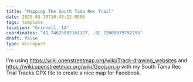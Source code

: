```yaml
---
title: "Mapping The South Tama Rec Trail"
date: 2025-03-10T10:43:22-0500
tags: template
location: "Grinnell, IA"
coordinates: "41.74625802161327, -92.72009079792295"
draft: false
type: micropost
---
```

I'm using https://wiki.openstreetmap.org/wiki/Track-drawing_websites and https://wiki.openstreetmap.org/wiki/Geojson.io with my South Tama Rec Trial Tracks GPX file to create a nice map for Facebook.  